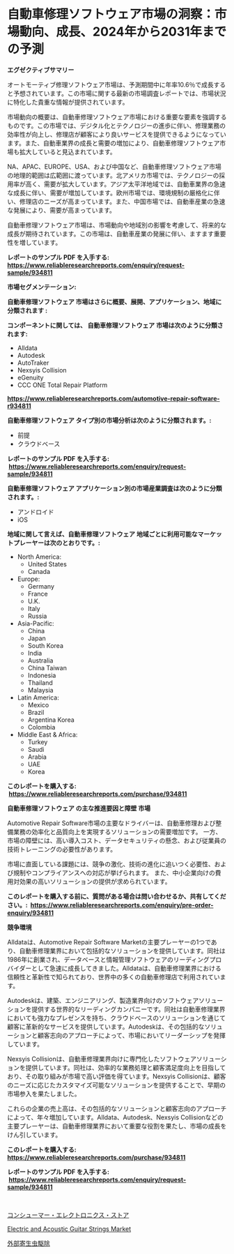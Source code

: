 <p><h1>自動車修理ソフトウェア市場の洞察：市場動向、成長、2024年から2031年までの予測</h1></p><p><strong>エグゼクティブサマリー</strong></p>
<p><p>オートモーティブ修理ソフトウェア市場は、予測期間中に年率10.6％で成長すると予想されています。この市場に関する最新の市場調査レポートでは、市場状況に特化した貴重な情報が提供されています。</p><p>市場動向の概要は、自動車修理ソフトウェア市場における重要な要素を強調するものです。この市場では、デジタル化とテクノロジーの進歩に伴い、修理業務の効率性が向上し、修理店が顧客により良いサービスを提供できるようになっています。また、自動車業界の成長と需要の増加により、自動車修理ソフトウェア市場も拡大していると見込まれています。</p><p>NA、APAC、EUROPE、USA、および中国など、自動車修理ソフトウェア市場の地理的範囲は広範囲に渡っています。北アメリカ市場では、テクノロジーの採用率が高く、需要が拡大しています。アジア太平洋地域では、自動車業界の急速な成長に伴い、需要が増加しています。欧州市場では、環境規制の厳格化に伴い、修理店のニーズが高まっています。また、中国市場では、自動車産業の急速な発展により、需要が高まっています。</p><p>自動車修理ソフトウェア市場は、市場動向や地域別の影響を考慮して、将来的な成長が期待されています。この市場は、自動車産業の発展に伴い、ますます重要性を増しています。</p></p>
<p><strong>レポートのサンプル PDF を入手する: <a href="https://www.reliableresearchreports.com/enquiry/request-sample/934811">https://www.reliableresearchreports.com/enquiry/request-sample/934811</a></strong></p>
<p><strong>市場セグメンテーション:</strong></p>
<p><strong> 自動車修理ソフトウェア 市場はさらに概要、展開、アプリケーション、地域に分類されます :</strong></p>
<p><strong>コンポーネントに関しては、 自動車修理ソフトウェア 市場は次のように分類されます: &nbsp;</strong></p>
<p><ul><li>Alldata</li><li>Autodesk</li><li>AutoTraker</li><li>Nexsyis Collision</li><li>eGenuity</li><li>CCC ONE Total Repair Platform</li></ul></p>
<p><strong><a href="https://www.reliableresearchreports.com/automotive-repair-software-r934811">https://www.reliableresearchreports.com/automotive-repair-software-r934811</a></strong></p>
<p><strong> 自動車修理ソフトウェア タイプ別の市場分析は次のように分類されます。:</strong></p>
<p><ul><li>前提</li><li>クラウドベース</li></ul></p>
<p><strong>レポートのサンプル PDF を入手する: &nbsp;<a href="https://www.reliableresearchreports.com/enquiry/request-sample/934811">https://www.reliableresearchreports.com/enquiry/request-sample/934811</a></strong></p>
<p><strong> 自動車修理ソフトウェア アプリケーション別の市場産業調査は次のように分類されます。:</strong></p>
<p><ul><li>アンドロイド</li><li>iOS</li></ul></p>
<p><strong>地域に関して言えば、自動車修理ソフトウェア 地域ごとに利用可能なマーケットプレーヤーは次のとおりです。:</strong></p>
<p><ul>
    <li>
        North America:
        <ul>
            <li>United States</li>
            <li>Canada</li>
        </ul>
    </li>
    <li>
        Europe:
        <ul>
            <li>Germany</li>
            <li>France</li>
            <li>U.K.</li>
            <li>Italy</li>
            <li>Russia</li>
        </ul>
    </li>
    <li>
        Asia-Pacific:
        <ul>
            <li>China</li>
            <li>Japan</li>
            <li>South Korea</li>
            <li>India</li>
            <li>Australia</li>
            <li>China Taiwan</li>
            <li>Indonesia</li>
            <li>Thailand</li>
            <li>Malaysia</li>
        </ul>
    </li>
    <li>
        Latin America:
        <ul>
            <li>Mexico</li>
            <li>Brazil</li>
            <li>Argentina Korea</li>
            <li>Colombia</li>
        </ul>
    </li>
    <li>
        Middle East & Africa:
        <ul>
            <li>Turkey</li>
            <li>Saudi</li>
            <li>Arabia</li>
            <li>UAE</li>
            <li>Korea</li>
        </ul>
    </li>
    </ul></p>
<p><strong>このレポートを購入する: &nbsp;<a href="https://www.reliableresearchreports.com/purchase/934811">https://www.reliableresearchreports.com/purchase/934811</a></strong></p>
<p><strong>自動車修理ソフトウェア の主な推進要因と障壁 市場</strong></p>
<p><p>Automotive Repair Software市場の主要なドライバーは、自動車修理および整備業務の効率化と品質向上を実現するソリューションの需要増加です。 一方、市場の障壁には、高い導入コスト、データセキュリティの懸念、および従業員の技術トレーニングの必要性があります。</p><p>市場に直面している課題には、競争の激化、技術の進化に追いつく必要性、および規制やコンプライアンスへの対応が挙げられます。 また、中小企業向けの費用対効果の高いソリューションの提供が求められています。</p></p>
<p><strong>このレポートを購入する前に、質問がある場合は問い合わせるか、共有してください。:&nbsp; <a href="https://www.reliableresearchreports.com/enquiry/pre-order-enquiry/934811">https://www.reliableresearchreports.com/enquiry/pre-order-enquiry/934811</a></strong></p>
<p><strong>競争環境</strong></p>
<p><p>Alldataは、Automotive Repair Software Marketの主要プレーヤーの1つであり、自動車修理業界において包括的なソリューションを提供しています。同社は1986年に創業され、データベースと情報管理ソフトウェアのリーディングプロバイダーとして急速に成長してきました。Alldataは、自動車修理業界における信頼性と革新性で知られており、世界中の多くの自動車修理店で利用されています。</p><p>Autodeskは、建築、エンジニアリング、製造業界向けのソフトウェアソリューションを提供する世界的なリーディングカンパニーです。同社は自動車修理業界においても強力なプレゼンスを持ち、クラウドベースのソリューションを通じて顧客に革新的なサービスを提供しています。Autodeskは、その包括的なソリューションと顧客志向のアプローチによって、市場においてリーダーシップを発揮しています。</p><p>Nexsyis Collisionは、自動車修理業界向けに専門化したソフトウェアソリューションを提供しています。同社は、効率的な業務処理と顧客満足度向上を目指しており、その取り組みが市場で高い評価を得ています。Nexsyis Collisionは、顧客のニーズに応じたカスタマイズ可能なソリューションを提供することで、早期の市場参入を果たしました。</p><p>これらの企業の売上高は、その包括的なソリューションと顧客志向のアプローチによって、年々増加しています。Alldata、Autodesk、Nexsyis Collisionなどの主要プレーヤーは、自動車修理業界において重要な役割を果たし、市場の成長をけん引しています。</p></p>
<p><strong>このレポートを購入する: &nbsp; <a href="https://www.reliableresearchreports.com/purchase/934811">https://www.reliableresearchreports.com/purchase/934811</a></strong></p>
<p><strong>レポートのサンプル PDF を入手する: &nbsp;<a href="https://www.reliableresearchreports.com/enquiry/request-sample/934811">https://www.reliableresearchreports.com/enquiry/request-sample/934811</a></strong><strong></strong></p>
<p>&nbsp;</p>
<p><p><a href="https://github.com/RandallRunte2023/Market-Research-Report-List-1/blob/main/949021169201.md">コンシューマー・エレクトロニクス・ストア</a></p><p><a href="https://issuu.com/reportprime-2/docs/electric-and-acoustic-guitar-strings-market-size-2">Electric and Acoustic Guitar Strings Market</a></p><p><a href="https://github.com/TerrellConn/Market-Research-Report-List-1/blob/main/588618669200.md">外部寄生虫駆除</a></p></p>